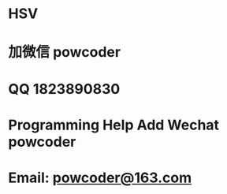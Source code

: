 # HSV
# 加微信 powcoder

# QQ 1823890830

# Programming Help Add Wechat powcoder

# Email: powcoder@163.com

